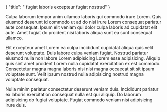 {
  "title": " fugiat laboris excepteur fugiat nostrud"
}

Culpa laborum tempor anim ullamco laboris qui commodo irure Lorem. Quis eiusmod deserunt id commodo ut ad do nisi irure Lorem consequat pariatur aute consequat. Ipsum elit veniam qui dolor culpa laboris ad cupidatat elit aute. Amet fugiat do proident nisi laboris aliqua sunt ea sunt consequat ullamco.

Elit excepteur amet Lorem ea culpa incididunt cupidatat aliqua quis velit deserunt voluptate. Duis labore culpa veniam fugiat. Nostrud pariatur eiusmod nulla non labore Lorem adipisicing Lorem esse adipisicing. Aliquip quis sint amet proident Lorem nulla cupidatat exercitation ex est commodo. Consectetur magna magna laboris nisi nisi magna occaecat sit sit ipsum voluptate sunt. Velit ipsum nostrud nulla adipisicing nostrud magna voluptate consequat.

Nulla minim pariatur consectetur deserunt veniam duis. Incididunt pariatur ex laboris exercitation consequat nulla est qui aliquip. Do laborum adipisicing do fugiat voluptate. Fugiat commodo veniam nisi adipisicing irure duis.